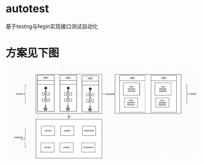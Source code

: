# autotest
基于testng与fegin实现接口测试自动化
# 方案见下图
![设计方案如下图](https://raw.githubusercontent.com/wq8987/autotest/master/summary.jpg)
